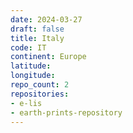 ```yaml
---
date: 2024-03-27
draft: false
title: Italy
code: IT
continent: Europe
latitude:
longitude:
repo_count: 2
repositories:
- e-lis
- earth-prints-repository
---
```



